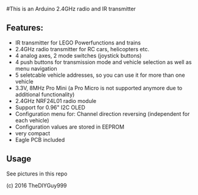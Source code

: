 #This is an Arduino 2.4GHz radio and IR transmitter
## Features:
- IR transmitter for LEGO Powerfunctions and trains
- 2.4GHz radio transmitter for RC cars, helicopters etc.
- 4 analog axes, 2 mode switches (joystick buttons)
- 4 push buttons for transmission mode and vehicle selection as well as menu navigation
- 5 seletcable vehicle addresses, so you can use it for more than one vehicle
- 3.3V, 8MHz Pro Mini (a Pro Micro is not supported anymore due to additional functionality)
- 2.4GHz NRF24L01 radio module
- Support for 0.96" I2C OLED
- Configuration menu for: Channel direction reversing (independent for each vehicle)
- Configuration values are stored in EEPROM
- very compact
- Eagle PCB included

## Usage

See pictures in this repo

(c) 2016 TheDIYGuy999